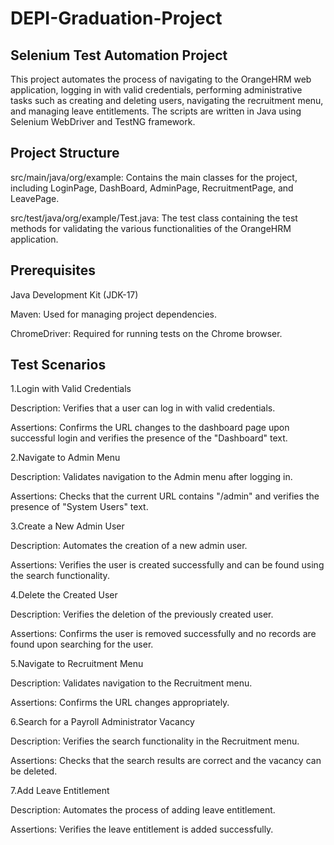 # DEPI-Graduation-Project
## Selenium Test Automation Project
This project automates the process of navigating to the OrangeHRM web application, logging in with valid credentials, performing administrative tasks such as creating and deleting users, navigating the recruitment menu, and managing leave entitlements. The scripts are written in Java using Selenium WebDriver and TestNG framework.

## Project Structure
src/main/java/org/example: Contains the main classes for the project, including LoginPage, DashBoard, AdminPage, RecruitmentPage, and LeavePage.

src/test/java/org/example/Test.java: The test class containing the test methods for validating the various functionalities of the OrangeHRM application.

## Prerequisites
Java Development Kit (JDK-17)

Maven: Used for managing project dependencies.

ChromeDriver: Required for running tests on the Chrome browser.

## Test Scenarios
1.Login with Valid Credentials

Description: Verifies that a user can log in with valid credentials.

Assertions: Confirms the URL changes to the dashboard page upon successful login and verifies the presence of the "Dashboard" text.

2.Navigate to Admin Menu

Description: Validates navigation to the Admin menu after logging in.

Assertions: Checks that the current URL contains "/admin" and verifies the presence of "System Users" text.

3.Create a New Admin User

Description: Automates the creation of a new admin user.

Assertions: Verifies the user is created successfully and can be found using the search functionality.

4.Delete the Created User

Description: Verifies the deletion of the previously created user.

Assertions: Confirms the user is removed successfully and no records are found upon searching for the user.

5.Navigate to Recruitment Menu

Description: Validates navigation to the Recruitment menu.

Assertions: Confirms the URL changes appropriately.

6.Search for a Payroll Administrator Vacancy

Description: Verifies the search functionality in the Recruitment menu.

Assertions: Checks that the search results are correct and the vacancy can be deleted.

7.Add Leave Entitlement

Description: Automates the process of adding leave entitlement.

Assertions: Verifies the leave entitlement is added successfully.
